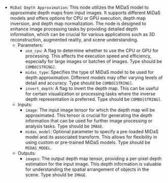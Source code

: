 - `MiDaS Depth Approximation`: This node utilizes the MiDaS model to approximate depth maps from input images. It supports different MiDaS models and offers options for CPU or GPU execution, depth map inversion, and depth map normalization. The node is designed to enhance image processing tasks by providing detailed depth information, which can be crucial for various applications such as 3D reconstruction, augmented reality, and scene understanding.
    - Parameters:
        - `use_cpu`: A flag to determine whether to use the CPU or GPU for processing. This affects the execution speed and efficiency, especially for large images or batches of images. Type should be `COMBO[STRING]`.
        - `midas_type`: Specifies the type of MiDaS model to be used for depth approximation. Different models may offer varying levels of detail and accuracy. Type should be `COMBO[STRING]`.
        - `invert_depth`: A flag to invert the depth map. This can be useful for certain visualization or processing tasks where the inverse depth representation is preferred. Type should be `COMBO[STRING]`.
    - Inputs:
        - `image`: The input image tensor for which the depth map will be approximated. This tensor is crucial for generating the depth information that can be used for further image processing or analysis tasks. Type should be `IMAGE`.
        - `midas_model`: Optional parameter to specify a pre-loaded MiDaS model and its associated transform. This allows for flexibility in using custom or pre-trained MiDaS models. Type should be `MIDAS_MODEL`.
    - Outputs:
        - `images`: The output depth map tensor, providing a per-pixel depth estimation for the input image. This depth information is valuable for understanding the spatial arrangement of objects in the scene. Type should be `IMAGE`.
